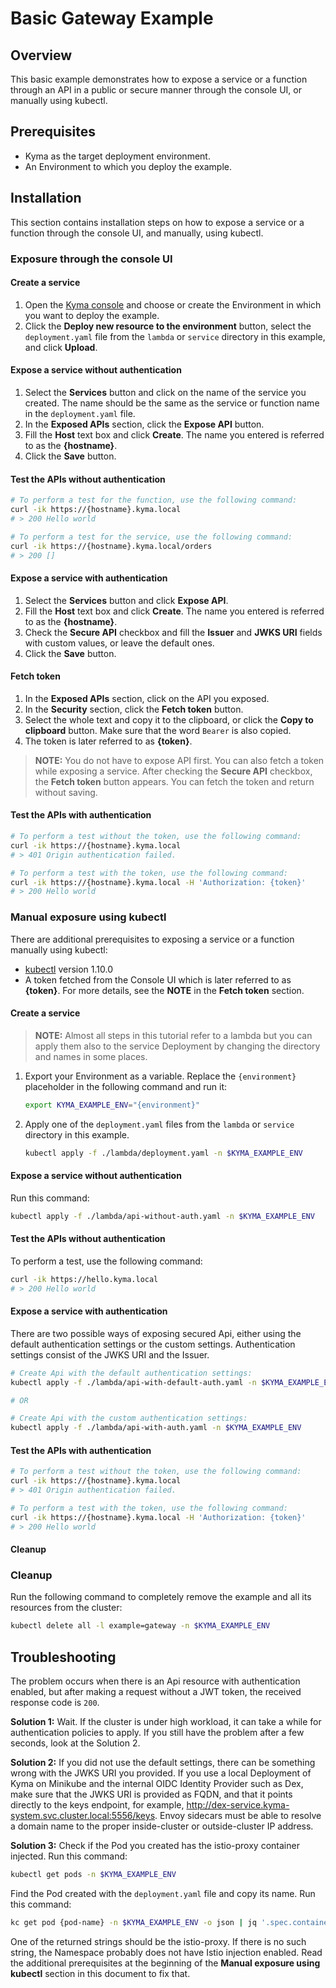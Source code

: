 # Basic Gateway Example

## Overview

This basic example demonstrates how to expose a service or a function through an API in a public or secure manner through the console UI, or manually using kubectl.

## Prerequisites

- Kyma as the target deployment environment.
- An Environment to which you deploy the example.

## Installation

This section contains installation steps on how to expose a service or a function through the console UI, and manually, using kubectl.

### Exposure through the console UI

#### Create a service

1. Open the [Kyma console](https://console.kyma.local/) and choose or create the Environment in which you want to deploy the example.
2. Click the **Deploy new resource to the environment** button, select the `deployment.yaml` file from the `lambda` or `service` directory in this example, and click **Upload**.

#### Expose a service without authentication

1. Select the **Services** button and click on the name of the service you created. The name should be the same as the service or function name in the `deployment.yaml` file.
2. In the **Exposed APIs** section, click the **Expose API** button.
3. Fill the **Host** text box and click **Create**. The name you entered is referred to as the **\{hostname\}**.
4. Click the **Save** button.

#### Test the APIs without authentication

```bash
# To perform a test for the function, use the following command:
curl -ik https://{hostname}.kyma.local
# > 200 Hello world

# To perform a test for the service, use the following command:
curl -ik https://{hostname}.kyma.local/orders
# > 200 []
```

#### Expose a service with authentication

1. Select the **Services** button and click **Expose API**.
2. Fill the **Host** text box and click **Create**. The name you entered is referred to as the **\{hostname\}**.
3. Check the **Secure API** checkbox and fill the **Issuer** and **JWKS URI** fields with custom values, or leave the default ones.
4. Click the **Save** button.

#### Fetch token

1. In the **Exposed APIs** section, click on the API you exposed.
2. In the **Security** section, click the **Fetch token** button.
3. Select the whole text and copy it to the clipboard, or click the **Copy to clipboard** button. Make sure that the word `Bearer` is also copied.
4. The token is later referred to as **\{token\}**.

>**NOTE:** You do not have to expose API first. You can also fetch a token while exposing a service. After checking the **Secure API** checkbox, the **Fetch token** button appears. You can fetch the token and return without saving.

#### Test the APIs with authentication

```bash
# To perform a test without the token, use the following command:
curl -ik https://{hostname}.kyma.local
# > 401 Origin authentication failed.

# To perform a test with the token, use the following command:
curl -ik https://{hostname}.kyma.local -H 'Authorization: {token}'
# > 200 Hello world
```

### Manual exposure using kubectl

There are additional prerequisites to exposing a service or a function manually using kubectl:

- [kubectl](https://kubernetes.io/docs/tasks/tools/install-kubectl/) version 1.10.0
- A token fetched from the Console UI which is later referred to as **\{token\}**. For more details, see the **NOTE** in the **Fetch token** section.

#### Create a service

>**NOTE:** Almost all steps in this tutorial refer to a lambda but you can apply them also to the service Deployment by changing the directory and names in some places.

1. Export your Environment as a variable. Replace the `{environment}` placeholder in the following command and run it:

    ```bash
    export KYMA_EXAMPLE_ENV="{environment}"
    ```

2. Apply one of the `deployment.yaml` files from the `lambda` or `service` directory in this example.

    ``` bash
    kubectl apply -f ./lambda/deployment.yaml -n $KYMA_EXAMPLE_ENV
    ```

#### Expose a service without authentication

Run this command:

``` bash
kubectl apply -f ./lambda/api-without-auth.yaml -n $KYMA_EXAMPLE_ENV
```

#### Test the APIs without authentication

To perform a test, use the following command:

```bash
curl -ik https://hello.kyma.local
# > 200 Hello world
```

#### Expose a service with authentication

There are two possible ways of exposing secured Api, either using the default authentication settings or the custom settings. Authentication settings consist of the JWKS URI and the Issuer.

``` bash
# Create Api with the default authentication settings:
kubectl apply -f ./lambda/api-with-default-auth.yaml -n $KYMA_EXAMPLE_ENV

# OR

# Create Api with the custom authentication settings:
kubectl apply -f ./lambda/api-with-auth.yaml -n $KYMA_EXAMPLE_ENV
```

#### Test the APIs with authentication

```bash
# To perform a test without the token, use the following command:
curl -ik https://{hostname}.kyma.local
# > 401 Origin authentication failed.

# To perform a test with the token, use the following command:
curl -ik https://{hostname}.kyma.local -H 'Authorization: {token}'
# > 200 Hello world
```

#### Cleanup

### Cleanup

Run the following command to completely remove the example and all its resources from the cluster:

```bash
kubectl delete all -l example=gateway -n $KYMA_EXAMPLE_ENV
```

## Troubleshooting

The problem occurs when there is an Api resource with authentication enabled, but after making a request without a JWT token, the received response code is `200`.

**Solution 1:** Wait. If the cluster is under high workload, it can take a while for authentication policies to apply. If you still have the problem after a few seconds, look at the Solution 2.

**Solution 2:** If you did not use the default settings, there can be something wrong with the JWKS URI you provided. If you use a local Deployment of Kyma on Minikube and the internal OIDC Identity Provider such as Dex, make sure that the JWKS URI is provided as FQDN, and that it points directly to the keys endpoint, for example, http://dex-service.kyma-system.svc.cluster.local:5556/keys. Envoy sidecars must be able to resolve a domain name to the proper inside-cluster or outside-cluster IP address.

**Solution 3:** Check if the Pod you created has the istio-proxy container injected. Run this command:

``` bash
kubectl get pods -n $KYMA_EXAMPLE_ENV
```

Find the Pod created with the `deployment.yaml` file and copy its name. Run this command:

``` bash
kc get pod {pod-name} -n $KYMA_EXAMPLE_ENV -o json | jq '.spec.containers[].name'
```

One of the returned strings should be the istio-proxy. If there is no such string, the Namespace probably does not have Istio injection enabled. Read the additional prerequisites at the beginning of the **Manual exposure using kubectl** section in this document to fix that.
